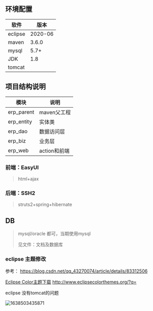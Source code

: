 

## 环境配置

| 软件    | 版本    |
| ------- | ------- |
| eclipse | 2020-06 |
| maven   | 3.6.0   |
| mysql   | 5.7+    |
| JDK     | 1.8     |
| tomcat  |         |



## 项目结构说明

| 模块       | 说明         |
| ---------- | ------------ |
| erp_parent | maven父工程  |
| erp_entity | 实体类       |
| erp_dao    | 数据访问层   |
| erp_biz    | 业务层       |
| erp_web    | action和前端 |

### 前端：EasyUI

>html+ajax
>
>

### 后端：SSH2

>struts2+spring+hibernate
>
>



## DB

> mysql/oracle  都可，当期使用mysql 
>
> 见文件：文档及数据库



### eclipse 主题修改

参考： https://blog.csdn.net/qq_43270074/article/details/83312506

[Eclipse Color主题下载](http://www.eclipsecolorthemes.org/?q=)   http://www.eclipsecolorthemes.org/?q=



eclipse 没有tomcat的问题

![1638503435871](C:\Users\v_yunylei\AppData\Roaming\Typora\typora-user-images\1638503435871.png)